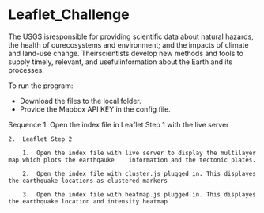 # Leaflet_Challenge

The USGS isresponsible for providing scientific data about natural hazards, the health of ourecosystems and environment; and the impacts of climate and land-use change. Theirscientists develop new methods and tools to supply timely, relevant, and usefulinformation about the Earth and its processes.

To run the program:
 - Download the files to the local folder.
 - Provide the Mapbox API KEY in the config file.

Sequence
    1.  Open the index file in Leaflet Step 1 with the live server

    2.  Leaflet Step 2
        
        1.  Open the index file with live server to display the multilayer map which plots the earthqauke    information and the tectonic plates.

        2.  Open the index file with cluster.js plugged in. This displayes the earthquake locations as clustered markers

        3.  Open the index file with heatmap.js plugged in. This displayes the earthquake location and intensity heatmap

